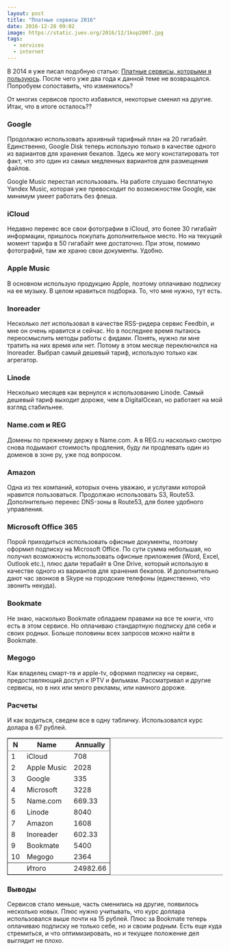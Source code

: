 ```yaml
---
layout: post
title: "Платные сервисы 2016"
date: 2016-12-28 09:02
image: https://static.juev.org/2016/12/1kop2007.jpg
tags:
  - services
  - internet
---
```


В 2014 я уже писал подобную статью: [Платные сервисы, которыми я пользуюсь](https://www.juev.org/2014/12/28/paid/ "Платные сервисы, которыми я пользуюсь]"). После чего уже два года к данной теме не возвращался. Попробуем сопоставить, что изменилось?

От многих сервисов просто избавился, некоторые сменил на другие. Итак, что в итоге осталось??

### Google

Продолжаю использовать архивный тарифный план на 20 гигабайт. Единственно, Google Disk теперь использую только в качестве одного из вариантов для хранения бекапов. Здесь же могу констатировать тот факт, что это один из самых медленных вариантов для размещения файлов.

Google Music перестал использовать. На работе слушаю бесплатную Yandex Music, которая уже превосходит по возможностям Google, как минимум умеет работать без флеша.

### iCloud

Недавно перенес все свои фотографии в iCloud, это более 30 гигабайт информации, пришлось покупать дополнительное место. Но на текущий момент тарифа в 50 гигабайт мне достаточно. При этом, помимо фотографий, там же храню свои документы. Удобно.

### Apple Music

В основном использую продукцию Apple, поэтому оплачиваю подписку на ее музыку. В целом нравиться подборка. То, что мне нужно, тут есть.

### Inoreader

Несколько лет использовал в качестве RSS-ридера сервис Feedbin, и мне он очень нравится и сейчас. Но в последнее время пытаюсь переосмыслить методы работы с фидами. Понять, нужно ли мне тратить на них время или нет. Потому в этом месяце переключился на Inoreader. Выбрал самый дешевый тариф, использую только как агрегатор.

### Linode

Несколько месяцев как вернулся к использованию Linode. Самый дешевый тариф выходит дороже, чем в DigitalOcean, но работает на мой взгляд стабильнее.

### Name.com и REG

Домены по прежнему держу в Name.com. А в REG.ru насколько смотрю снова подымают стоимость продления, буду ли продлевать один из доменов в зоне ру, уже под вопросом.

### Amazon

Одна из тех компаний, которых очень уважаю, и услугами которой нравится пользоваться. Продолжаю использовать S3, Route53. Дополнительно перенес DNS-зоны в Route53, для более удобного управления.

### Microsoft Office 365

Порой приходиться использовать офисные документы, поэтому оформил подписку на Microsoft Office. По сути сумма небольшая, но получил возможность использовать офисные приложения (Word, Excel, Outlook etc.), плюс дали терабайт в One Drive, который использую в качестве одного из вариантов для хранения бекапов. И дополнительно дают час звонков в Skype на городские телефоны (единственно, что звонить некуда).

### Bookmate

Не знаю, насколько Bookmate обладаем правами на все те книги, что есть в этом сервисе. Но оплачиваю стандартную подписку для себя и своих родных. Больше половины всех запросов можно найти в Bookmate.

### Megogo

Как владелец смарт-тв и apple-tv, оформил подписку на сервис, предоставляющий доступ к IPTV и фильмам. Рассматривал и другие сервисы, но в них или много рекламы, или намного дороже.

### Расчеты

И как водиться, сведем все в одну табличку. Использовался курс долара в 67 рублей.

<table border="2" cellspacing="0" cellpadding="6" rules="groups" frame="hsides">
<colgroup>
<col  class="right" />
<col  class="left" />
<col  class="right" />
</colgroup>
<thead>
<tr>
<th scope="col" class="right">N</th>
<th scope="col" class="left">Name</th>
<th scope="col" class="right">Annually</th>
</tr>
</thead>
<tbody>
<tr>
<td class="right">1</td>
<td class="left">iCloud</td>
<td class="right">708</td>
</tr>
<tr>
<td class="right">2</td>
<td class="left">Apple Music</td>
<td class="right">2028</td>
</tr>
<tr>
<td class="right">3</td>
<td class="left">Google</td>
<td class="right">335</td>
</tr>
<tr>
<td class="right">4</td>
<td class="left">Microsoft</td>
<td class="right">3228</td>
</tr>
<tr>
<td class="right">5</td>
<td class="left">Name.com</td>
<td class="right">669.33</td>
</tr>
<tr>
<td class="right">6</td>
<td class="left">Linode</td>
<td class="right">8040</td>
</tr>
<tr>
<td class="right">7</td>
<td class="left">Amazon</td>
<td class="right">1608</td>
</tr>
<tr>
<td class="right">8</td>
<td class="left">Inoreader</td>
<td class="right">602.33</td>
</tr>
<tr>
<td class="right">9</td>
<td class="left">Bookmate</td>
<td class="right">5400</td>
</tr>
<tr>
<td class="right">10</td>
<td class="left">Megogo</td>
<td class="right">2364</td>
</tr>
</tbody>
<tbody>
<tr>
<td class="right">&#xa0;</td>
<td class="left">Итого</td>
<td class="right">24982.66</td>
</tr>
</tbody>
</table>

### Выводы

Сервисов стало меньше, часть сменились на другие, появилось несколько новых. Плюс нужно учитывать, что курс доллара использовался выше почти на 15 рублей. Плюс за Bookmate теперь оплачиваю подписку не только себе, но и своим родным. Есть еще куда стремиться, и что оптимизировать, но и текущее положение дел выглядит не плохо.
